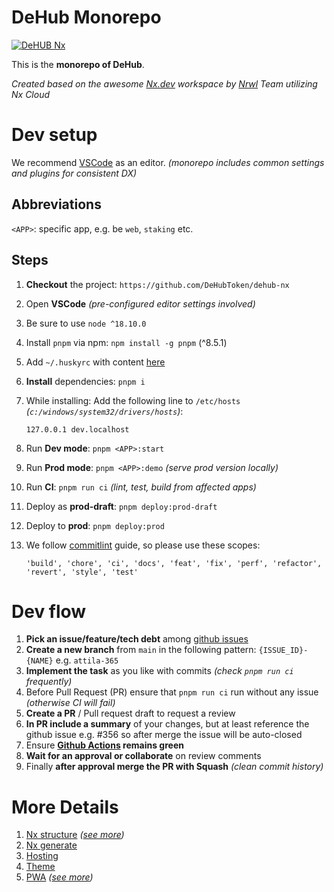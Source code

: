 # DeHub Monorepo

[![DeHUB Nx](https://github.com/DeHubToken/dehub-nx/actions/workflows/dehub-nx.yml/badge.svg)](https://github.com/DeHubToken/dehub-nx/actions/workflows/dehub-nx.yml)

This is the **monorepo of DeHub**.

_Created based on the awesome [Nx.dev](https://nx.dev) workspace by [Nrwl](https://nrwl.io/) Team utilizing Nx Cloud_

# Dev setup

We recommend [VSCode](https://code.visualstudio.com/) as an editor. _(monorepo includes common settings and plugins for consistent DX)_

## Abbreviations

`<APP>`: specific app, e.g. be `web`, `staking` etc.

## Steps

1. **Checkout** the project: `https://github.com/DeHubToken/dehub-nx`
1. Open **VSCode** _(pre-configured editor settings involved)_
1. Be sure to use `node ^18.10.0`
1. Install `pnpm` via npm: `npm install -g pnpm` (^8.5.1)
1. Add `~/.huskyrc` with content [here](https://typicode.github.io/husky/#/?id=command-not-found)
1. **Install** dependencies: `pnpm i`
1. While installing:
   Add the following line to `/etc/hosts` _(`c:/windows/system32/drivers/hosts`)_:
   ```
   127.0.0.1 dev.localhost
   ```
1. Run **Dev mode**: `pnpm <APP>:start`
1. Run **Prod mode**: `pnpm <APP>:demo` _(serve prod version locally)_
1. Run **CI**: `pnpm run ci` _(lint, test, build from affected apps)_
1. Deploy as **prod-draft**: `pnpm deploy:prod-draft`
1. Deploy to **prod**: `pnpm deploy:prod`
1. We follow [commitlint](https://github.com/merkle-open/frontend-defaults/blob/master/repo/commitlint-conventional-changelog/index.js) guide, so please use these scopes:

   `'build', 'chore', 'ci', 'docs', 'feat', 'fix', 'perf', 'refactor', 'revert', 'style', 'test'`

# Dev flow

1. **Pick an issue/feature/tech debt** among [github issues](https://github.com/DeHubToken/dehub-nx/issues)
1. **Create a new branch** from `main` in the following pattern: `{ISSUE_ID}-{NAME}` e.g. `attila-365`
1. **Implement the task** as you like with commits _(check `pnpm run ci` frequently)_
1. Before Pull Request (PR) ensure that `pnpm run ci` run without any issue _(otherwise CI will fail)_
1. **Create a PR** / Pull request draft to request a review
1. **In PR include a summary** of your changes, but at least reference the github issue e.g. #356 so after merge the issue will be auto-closed
1. Ensure **[Github Actions](https://github.com/DeHubToken/dehub-nx/actions) remains green**
1. **Wait for an approval or collaborate** on review comments
1. Finally **after approval merge the PR with Squash** _(clean commit history)_

# More Details

1. [Nx structure](README_nx.md) _([see more](https://nx.dev))_
1. [Nx generate](README_nx_gen.md)
1. [Hosting](README_hosting.md)
1. [Theme](README_theme.md)
1. [PWA](README_pwa.md) _([see more](https://web.dev/progressive-web-apps/))_
